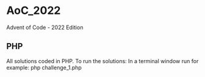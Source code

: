 # AoC_2022
Advent of Code - 2022 Edition 

## PHP
All solutions coded in PHP.
To run the solutions:
  In a terminal window run for example: php challenge_1.php